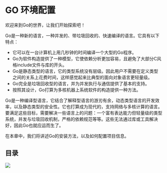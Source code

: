 # GO 环境配置

欢迎来到Go的世界，让我们开始探索吧！

Go是一种新的语言，一种并发的、带垃圾回收的、快速编译的语言。它具有以下特点：

- 它可以在一台计算机上用几秒钟的时间编译一个大型的Go程序。
- Go为软件构造提供了一种模型，它使依赖分析更加容易，且避免了大部分C风格include文件与库的开头。
- Go是静态类型的语言，它的类型系统没有层级。因此用户不需要在定义类型之间的关系上花费时间，这样感觉起来比典型的面向对象语言更轻量级。
- Go完全是垃圾回收型的语言，并为并发执行与通信提供了基本的支持。
- 按照其设计，Go打算为多核机器上系统软件的构造提供一种方法。

Go是一种编译型语言，它结合了解释型语言的游刃有余，动态类型语言的开发效率，以及静态类型的安全性。它也打算成为现代的，支持网络与多核计算的语言。要满足这些目标，需要解决一些语言上的问题：一个富有表达能力但轻量级的类型系统，并发与垃圾回收机制，严格的依赖规范等等。这些无法通过库或工具解决好，因此Go也就应运而生了。

在本章中，我们将讲述Go的安装方法，以及如何配置项目信息。

## 目录
  
![](images/navi1.png?raw=true)

